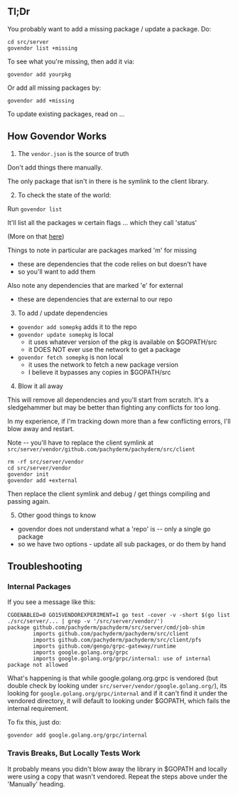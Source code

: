 ## Tl;Dr

You probably want to add a missing package / update a package. Do:

```
cd src/server
govendor list +missing
```

To see what you're missing, then add it via:

```
govendor add yourpkg
```

Or add all missing packages by:

```
govendor add +missing
```

To update existing packages, read on ...

## How Govendor Works

1) The `vendor.json` is the source of truth

Don't add things there manually.

The only package that isn't in there is he symlink to the client library.

2) To check the state of the world:

Run `govendor list`

It'll list all the packages w certain flags ... which they call 'status'

(More on that [here](https://github.com/kardianos/govendor))

Things to note in particular are packages marked 'm' for missing

- these are dependencies that the code relies on but doesn't have
- so you'll want to add them

Also note any dependencies that are marked 'e' for external

- these are dependencies that are external to our repo

3) To add / update dependencies

- `govendor add somepkg` adds it to the repo
- `govendor update somepkg` is local
  - it uses whatever version of the pkg is available on $GOPATH/src
  - it DOES NOT ever use the network to get a package
- `govendor fetch somepkg` is non local
  - it uses the network to fetch a new package version
  - I believe it bypasses any copies in $GOPATH/src

4) Blow it all away

This will remove all dependencies and you'll start from scratch. It's a sledgehammer but may be better than fighting any conflicts for too long.

In my experience, if I'm tracking down more than a few conflicting errors, I'll blow away and restart.

Note -- you'll have to replace the client symlink at `src/server/vendor/github.com/pachyderm/pachyderm/src/client`

```
rm -rf src/server/vendor
cd src/server/vendor
govendor init
govendor add +external
```

Then replace the client symlink and debug / get things compiling and passing again.

5) Other good things to know

- govendor does not understand what a 'repo' is -- only a single go package
- so we have two options - update all sub packages, or do them by hand

## Troubleshooting

### Internal Packages

If you see a message like this:

```shell
CGOENABLED=0 GO15VENDOREXPERIMENT=1 go test -cover -v -short $(go list ./src/server/... | grep -v '/src/server/vendor/')
package github.com/pachyderm/pachyderm/src/server/cmd/job-shim
        imports github.com/pachyderm/pachyderm/src/client
        imports github.com/pachyderm/pachyderm/src/client/pfs
        imports github.com/gengo/grpc-gateway/runtime
        imports google.golang.org/grpc
        imports google.golang.org/grpc/internal: use of internal package not allowed
```

What's happening is that while google.golang.org.grpc is vendored (but double check by looking under `src/server/vendor/google.golang.org/`), its looking for
`google.golang.org/grpc/internal` and if it can't find it under the vendored directory, it will default to looking under $GOPATH, which fails the internal requirement.


To fix this, just do:

    govendor add google.golang.org/grpc/internal


### Travis Breaks, But Locally Tests Work

It probably means you didn't blow away the library in $GOPATH and locally were using a copy that wasn't vendored. Repeat the steps above under the 'Manually' heading.

